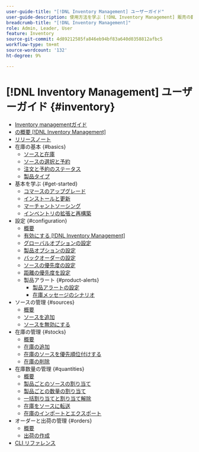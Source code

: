 ```yaml
---
user-guide-title: "[!DNL Inventory Management] ユーザーガイド"
user-guide-description: 使用方法を学ぶ [!DNL Inventory Management] 販売の数量を維持し、出荷を完了に処理する機能 [!DNL Commerce] 注文。
breadcrumb-title: "[!DNL Inventory Management]"
role: Admin, Leader, User
feature: Inventory
source-git-commit: 4d89212585fa846eb94bf83a640d0358812afbc5
workflow-type: tm+mt
source-wordcount: '132'
ht-degree: 9%

---
```



# [!DNL Inventory Management] ユーザーガイド {#inventory}

- [Inventory managementガイド](guide-overview.md)
- [の概要 [!DNL Inventory Management]](introduction.md)
- [リリースノート](release-notes.md)
- 在庫の基本 {#basics}
   - [ソースと在庫](sources-stocks.md)
   - [ソースの選択と予約](selection-reservations.md)
   - [注文と予約のステータス](order-status.md)
   - [製品タイプ](product-types.md)
- 基本を学ぶ {#get-started}
   - [コマースのアップグレード](migrate.md)
   - [インストールと更新](install-update.md)
   - [マーチャントソーシング](merchant-sourcing.md)
   - [インベントリの拡張と再構築](expand-restructure.md)
- 設定 {#configuration}
   - [概要](configuration.md)
   - [有効にする [!DNL Inventory Management]](enable.md)
   - [グローバルオプションの設定](global-options.md)
   - [製品オプションの設定](product-options.md)
   - [バックオーダーの設定](backorders.md)
   - [ソースの優先度の設定](source-priority-algorithm.md)
   - [距離の優先度を設定](distance-priority-algorithm.md)
   - 製品アラート {#product-alerts}
      - [製品アラートの設定](alert-setup.md)
      - [在庫メッセージのシナリオ](stock-messages.md)
- ソースの管理 {#sources}
   - [概要](sources-manage.md)
   - [ソースを追加](sources-add.md)
   - [ソースを無効にする](sources-disable.md)
- 在庫の管理 {#stocks}
   - [概要](stocks-manage.md)
   - [在庫の追加](stocks-add.md)
   - [在庫のソースを優先順位付けする](stocks-prioritize-sources.md)
   - [在庫の削除](stocks-delete.md)
- 在庫数量の管理 {#quantities}
   - [概要](quantities-manage.md)
   - [製品ごとのソースの割り当て](sources-assign-per-product.md)
   - [製品ごとの数量の割り当て](quantities-assign-per-product.md)
   - [一括割り当てと割り当て解除](bulk-assignment.md)
   - [在庫をソースに転送](inventory-transfer.md)
   - [在庫のインポートとエクスポート](inventory-import-export.md)
- オーダーと出荷の管理 {#orders}
   - [概要](shipments.md)
   - [出荷の作成](shipments-create.md)
- [CLI リファレンス](cli.md)
